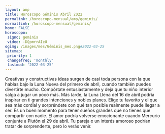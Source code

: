 ```yaml
---
layout: amp
title: Horoscopo Géminis Abril 2022 
permalink: /horoscopo-mensual/amp/geminis/
normallink: /horoscopo-mensual/geminis/
home: FALSE
horoscopo:
 signo: geminis
 video: -DQpmrrAIeU
ogimg: /images/mes/Géminis_mes.png#2022-03-25
sitemap:
 priority: 1
 changefreq: 'monthly'
 lastmod: '2022-03-25'
---
```



Creativas y constructivas ideas surgen de casi toda persona con la que hablas bajo la Luna Nueva del primero de abril, cuando también puedes divertirte mucho. Compórtate entusiastamente y deja que tu niño interior salga a jugar un poco más. Más tarde, la Luna Llena del 16 de abril podría inspirar en ti grandes intenciones y nobles planes. Elige tu favorito y el que sea más cordial y sorpréndete con qué tan posible realmente puede llegar a ser. Es un buen momento para tener sueños grandes que no tienes que compartir con nadie. El amor podría volverse emocionante cuando Mercurio conjunte a Plutón el 29 de abril. Tu pareja o un interés amoroso podrían tratar de sorprenderte, pero lo verás venir.   